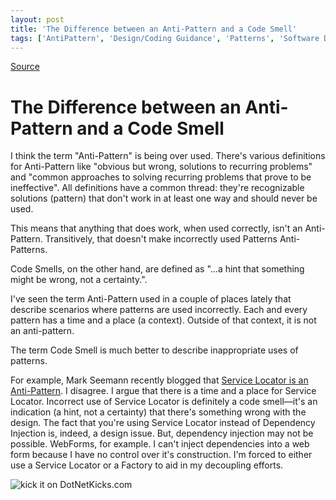 ```yaml
---
layout: post
title: 'The Difference between an Anti-Pattern and a Code Smell'
tags: ['AntiPattern', 'Design/Coding Guidance', 'Patterns', 'Software Development', 'Software Development Guidance', 'msmvps']
---
```

[Source](http://blogs.msmvps.com/peterritchie/2010/02/03/the-difference-between-an-anti-pattern-and-a-code-smell/ "Permalink to The Difference between an Anti-Pattern and a Code Smell")

# The Difference between an Anti-Pattern and a Code Smell

I think the term "Anti-Pattern" is being over used. There's various definitions for Anti-Pattern like "obvious but wrong, solutions to recurring problems" and "common approaches to solving recurring problems that prove to be ineffective". All definitions have a common thread: they're recognizable solutions (pattern) that don't work in at least one way and should never be used.

This means that anything that does work, when used correctly, isn't an Anti-Pattern. Transitively, that doesn't make incorrectly used Patterns Anti-Patterns.

Code Smells, on the other hand, are defined as "…a hint that something might be wrong, not a certainty.".

I've seen the term Anti-Pattern used in a couple of places lately that describe scenarios where patterns are used incorrectly. Each and every pattern has a time and a place (a context). Outside of that context, it is not an anti-pattern.

The term Code Smell is much better to describe inappropriate uses of patterns.

For example, Mark Seemann recently blogged that [Service Locator is an Anti-Pattern][1]. I disagree. I argue that there is a time and a place for Service Locator. Incorrect use of Service Locator is definitely a code smell—it's an indication (a hint, not a certainty) that there's something wrong with the design. The fact that you're using Service Locator instead of Dependency Injection is, indeed, a design issue. But, dependency injection may not be possible. WebForms, for example. I can't inject dependencies into a web form because I have no control over it's construction. I'm forced to either use a Service Locator or a Factory to aid in my decoupling efforts.





![kick it on DotNetKicks.com][2]

[1]: http://blog.ploeh.dk/2010/02/03/ServiceLocatorIsAnAntiPattern.aspx
[2]: http://www.dotnetkicks.com/Services/Images/KickItImageGenerator.ashx?url=http%3a%2f%2fmsmvps.com%2fblogs%2fpeterritchie%2farchive%2f2010%2f02%2f03%2fthe-difference-between-an-anti-pattern-and-a-code-smell.aspx


